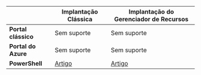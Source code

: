 |  | **Implantação Clássica** | **Implantação do Gerenciador de Recursos** |
| --- | --- | --- |
| **Portal clássico** |Sem suporte |Sem suporte |
| **Portal do Azure** |Sem suporte |Sem suporte |
| **PowerShell** |[Artigo](../articles/vpn-gateway/vpn-gateway-about-forced-tunneling.md) |[Artigo](../articles/vpn-gateway/vpn-gateway-forced-tunneling-rm.md) |

